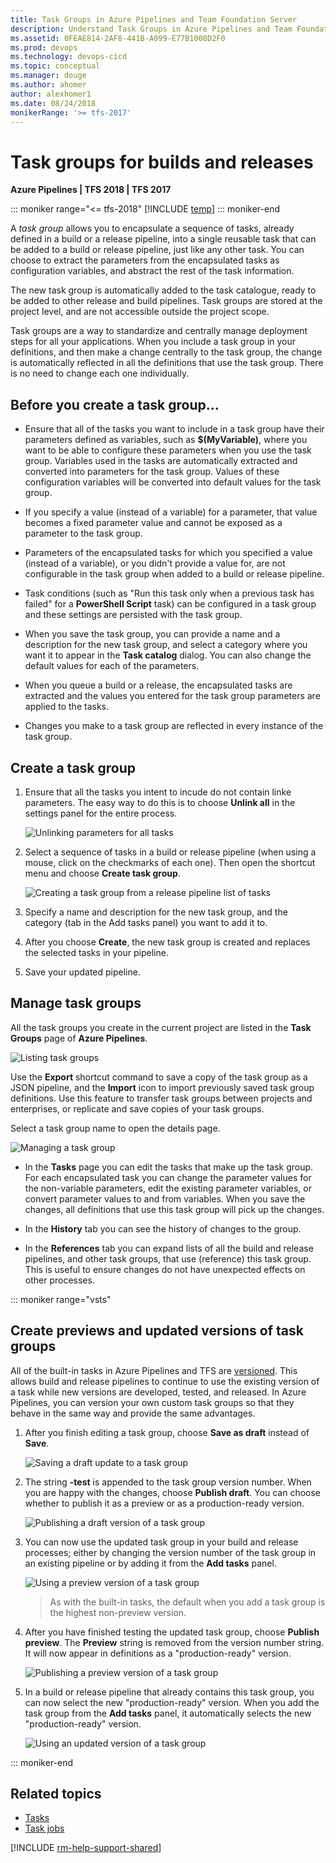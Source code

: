```yaml
---
title: Task Groups in Azure Pipelines and Team Foundation Server
description: Understand Task Groups in Azure Pipelines and Team Foundation Server (TFS) Release Management
ms.assetid: 0FEAE814-2AF8-441B-A099-E77B1008D2F0
ms.prod: devops
ms.technology: devops-cicd
ms.topic: conceptual
ms.manager: douge
ms.author: ahomer
author: alexhomer1
ms.date: 08/24/2018
monikerRange: '>= tfs-2017'
---
```


# Task groups for builds and releases

**Azure Pipelines | TFS 2018 | TFS 2017**

::: moniker range="<= tfs-2018"
[!INCLUDE [temp](../_shared/concept-rename-note.md)]
::: moniker-end

A *task group* allows you to encapsulate a sequence of tasks, already defined
in a build or a release pipeline, into a single reusable task that can be
added to a build or release pipeline, just like any other task. You can
choose to extract the parameters from the encapsulated tasks as configuration
variables, and abstract the rest of the task information.

The new task group is automatically added to the task catalogue, ready to be added
to other release and build pipelines. Task groups are stored at the project level,
and are not accessible outside the project scope.

Task groups are a way to standardize and centrally manage deployment steps for all your applications.
When you include a task group in your definitions, and then make a change centrally to the task group,
the change is automatically reflected in all the definitions that use the task group. There is no need
to change each one individually.

## Before you create a task group...

* Ensure that all of the tasks you want to include in a task group have
  their parameters defined as variables,
  such as **$(MyVariable)**, where you want to be able to configure these parameters
  when you use the task group. Variables used in the tasks are automatically extracted and converted into parameters for the task group.
  Values of these configuration variables will be converted into default values for the task group.

* If you specify a value (instead of a variable) for a parameter, that
  value becomes a fixed parameter value and cannot be exposed as a parameter to the task group.
  
* Parameters of the encapsulated tasks for which
  you specified a value (instead of a variable), or you didn't provide
  a value for, are not configurable in the task group when added to a build
  or release pipeline.

* Task conditions (such as "Run this task only when a previous task has failed" for a
  **PowerShell Script** task) can be configured in a task group and these settings are persisted with the task group.

* When you save the task group, you can provide a name and a description for the
  new task group, and select a category where you want it to appear in the
  **Task catalog** dialog. You can also change the default values for each of the parameters.

* When you queue a build or a release, the encapsulated tasks
  are extracted and the values you entered for the task group parameters are applied to the tasks.
  
* Changes you make to a task group are reflected in every instance of the task group.

## Create a task group

1. Ensure that all the tasks you intent to incude do not contain linke parameters. The easy
   way to do this is to choose **Unlink all** in the settings panel for the entire process.

   ![Unlinking parameters for all tasks](_img/unlink-task-group.png)

1. Select a sequence of tasks in a build or release pipeline (when using a mouse, click on the
   checkmarks of each one). Then open the shortcut menu and choose **Create task group**.

   ![Creating a task group from a release pipeline list of tasks](_img/create-task-group.png)

2. Specify a name and description for the new task group, and the category (tab in the Add tasks panel) you want to add it to.

3. After you choose **Create**, the new task group is created and replaces the selected tasks in your pipeline.

4. Save your updated pipeline.

## Manage task groups

All the task groups you create in the current project are listed in
the **Task Groups** page of **Azure Pipelines**.

![Listing task groups](_img/list-task-group.png)

Use the **Export** shortcut command to save a copy of the task group as a JSON pipeline,
and the **Import** icon to import previously saved task group definitions. Use this feature to
transfer task groups between projects and enterprises, or replicate and save copies of your task groups.

Select a task group name to open the details page.

![Managing a task group](_img/manage-task-group.png)

* In the **Tasks** page you can edit the tasks that make up the task group.
  For each encapsulated task you can change the parameter values for the
  non-variable parameters, edit the existing parameter variables,
  or convert parameter values to and from variables. When you save the changes,
  all definitions that use this task group will pick up the changes.

* In the **History** tab you can see the history of changes to the group.

* In the **References** tab you can expand lists of all the build and release pipelines,
  and other task groups, that use (reference) this task group.
  This is useful to ensure changes do not have unexpected effects on other processes.

::: moniker range="vsts"

## Create previews and updated versions of task groups

All of the built-in tasks in Azure Pipelines and TFS are [versioned](../process/tasks.md#task-versions).
This allows build and release pipelines to continue to use the existing version of a task while
new versions are developed, tested, and released. In Azure Pipelines, you can version your own custom
task groups so that they behave in the same way and provide the same advantages.  

1. After you finish editing a task group, choose **Save as draft** instead of **Save**.

   ![Saving a draft update to a task group](_img/save-draft-task-group.png)

1. The string **-test** is appended to the task group version number.
   When you are happy with the changes, choose **Publish draft**. You can choose
   whether to publish it as a preview or as a production-ready version.

   ![Publishing a draft version of a task group](_img/publish-preview-task-group.png)
 
1. You can now use the updated task group in your build and release processes;
   either by changing the version number of the task group in an existing pipeline
   or by adding it from the **Add tasks** panel.  

   ![Using a preview version of a task group](_img/use-preview-task-group.png)

   > As with the built-in tasks, the default when you add a task group is the highest non-preview version.

1. After you have finished testing the updated task group, choose **Publish preview**.
   The **Preview** string is removed from the version number string. It will now appear
   in definitions as a "production-ready" version.

   ![Publishing a preview version of a task group](_img/publish-version-task-group.png)

1. In a build or release pipeline that already contains this task group, you can now select the new "production-ready" version.
   When you add the task group from the **Add tasks** panel, it automatically selects the new "production-ready" version.  

   ![Using an updated version of a task group](_img/use-version-task-group.png)

::: moniker-end

## Related topics

* [Tasks](../process/tasks.md)
* [Task jobs](../process/phases.md)

[!INCLUDE [rm-help-support-shared](../_shared/rm-help-support-shared.md)]
